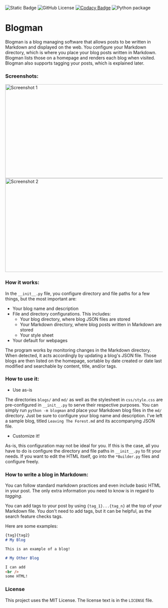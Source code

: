 ![Static Badge](https://img.shields.io/badge/version-0.0.3_beta-blue)
![GitHub License](https://img.shields.io/github/license/CrazyWillBear/blogman)
[![Codacy Badge](https://app.codacy.com/project/badge/Grade/83d6bd3faf7e4d6eb52b9eadb909b84d)](https://app.codacy.com/gh/CrazyWillBear/blogman/dashboard?utm_source=gh&utm_medium=referral&utm_content=&utm_campaign=Badge_grade)
![Python package](https://github.com/CrazyWillBear/blogman/actions/workflows/python-package.yml/badge.svg)

# Blogman

Blogman is a blog managing software that allows posts to be written in Markdown and displayed on the web. You configure
your Markdown directory, which is where you place your blog posts written in Markdown. Blogman lists those on a homepage
and renders each blog when visited. Blogman also supports tagging your posts, which is explained later.

### Screenshots:
<img src="https://i.imgur.com/dgY7l0D.png" alt="Screenshot 1" width="510" height="300"/>
<img src="https://i.imgur.com/IYX7ngT.png" alt="Screenshot 2" width="510" height="300"/>

### How it works:

In the `__init__.py` file, you configure directory and file paths for a few things, but the most important are:

- Your blog name and description
- File and directory configurations. This includes:
  - Your blog directory, where blog JSON files are stored
  - Your Markdown directory, where blog posts written in Markdown are stored
  - Your style sheet
- Your default <head> for webpages

The program works by monitoring changes in the Markdown directory. When detected, it acts accordingly by updating a
blog's JSON file. Those blogs are then listed on the homepage, sortable by date created or date last modified and
searchable by content, title, and/or tags.

### How to use it:

- Use as-is

The directories `blogs/` and `md/` as well as the stylesheet in `css/style.css` are pre-configured in `__init__.py` to
serve their respective purposes. You can simply run `python -m blogman` and place your Markdown blog files in the `md/`
directory. Just be sure to configure your blog name and description. I've left a sample blog, titled `Leaving The
Forest.md` and its accompanying JSON file.

- Customize it!

As-is, this configuration may not be ideal for you. If this is the case, all you have to do is configure the directory
and file paths in `__init__.py` to fit your needs. If you want to edit the HTML itself, go into the `*Builder.py` files
and configure freely.

### How to write a blog in Markdown:

You can follow standard markdown practices and even include basic HTML in your post. The only extra information you need
to know is in regard to *tagging*.

You can add tags to your post by using `{tag_1}...{tag_n}` at the top of your Markdown file. You don't need to add tags,
but it can be helpful, as the search feature checks tags.

Here are some examples:
```markdown aiignore
{tag}{tag2}
# My Blog

This is an example of a blog!
```

```markdown aiignore
# My Other Blog

I can add
<br />
some HTML!
```

### License

This project uses the MIT License. The license text is in the `LICENSE` file.
